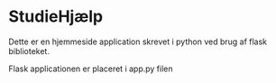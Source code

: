 # StudieHjælp

Dette er en hjemmeside application skrevet i python ved brug af flask biblioteket.

Flask applicationen er placeret i app.py filen